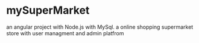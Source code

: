 # mySuperMarket
an angular project with Node.js with MySql.
a online shopping supermarket store with user managment and admin platfrom
